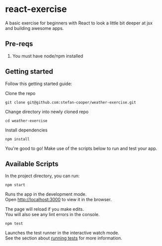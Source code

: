 # react-exercise

A basic exercise for beginners with React to look a little bit deeper at jsx and building awesome apps.

## Pre-reqs

1. You must have node/npm installed

## Getting started

Follow this getting started guide:

Clone the repo
```
git clone git@github.com:stefan-cooper/weather-exercise.git
```

Change directory into newly cloned repo
```
cd weather-exercise
```

Install dependencies
```
npm install
```

You're good to go! Make use of the scripts below to run and test your app.

## Available Scripts

In the project directory, you can run:

```
npm start
```

Runs the app in the development mode.\
Open [http://localhost:3000](http://localhost:3000) to view it in the browser.

The page will reload if you make edits.\
You will also see any lint errors in the console.

```
npm test
```

Launches the test runner in the interactive watch mode.\
See the section about [running tests](https://facebook.github.io/create-react-app/docs/running-tests) for more information.